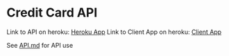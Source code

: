 # Credit Card API
Link to API on heroku: [Heroku App](https://appropriate-credit1card2api3.herokuapp.com/)
Link to Client App on heroku: [Client App](https://o-captain-my-captain.herokuapp.com/)

See [API.md](views/API.md) for API use
